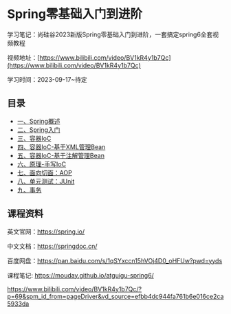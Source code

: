 
# Spring零基础入门到进阶

学习笔记：尚硅谷2023新版Spring零基础入门到进阶，一套搞定spring6全套视频教程

视频地址：[https://www.bilibili.com/video/BV1kR4y1b7Qc](https://www.bilibili.com/video/BV1kR4y1b7Qc)

学习时间：2023-09-17~待定

## 目录

- [一、Spring概述](/blog/spring/spring-1.md)
- [二、Spring入门](/blog/spring/spring-2.md)
- [三、容器IoC](/blog/spring/spring-3.md)
- [四、容器IoC-基于XML管理Bean](/blog/spring/spring-4.md)
- [五、容器IoC-基于注解管理Bean](/blog/spring/spring-5.md)
- [六、原理-手写IoC](/blog/spring/spring-6.md)
- [七、面向切面：AOP](/blog/spring/spring-7.md)
- [八、单元测试：JUnit](/blog/spring/spring-8.md)
- [九、事务](/blog/spring/spring-9.md)


## 课程资料 

英文官网：https://spring.io/

中文文档：https://springdoc.cn/

百度网盘：https://pan.baidu.com/s/1qSYxccn15hVOj4D0_oHFUw?pwd=yyds 

课程笔记: https://mouday.github.io/atguigu-spring6/


https://www.bilibili.com/video/BV1kR4y1b7Qc/?p=69&spm_id_from=pageDriver&vd_source=efbb4dc944fa761b6e016ce2ca5933da